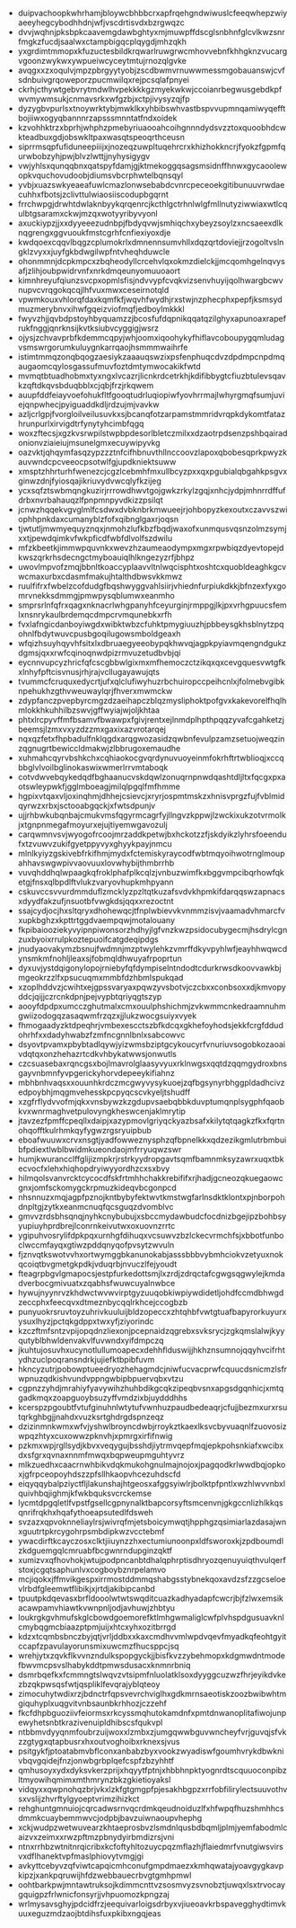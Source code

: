 * duipvachoopkwhrhamjbloywcbhbbcrxapfrqehgndwiwuslcfeeqwhepzwiyaeeyhegcybodhhdnjwfjvscdrtisvdxbzrgwqzc
* dvvjwqhnjpksbpkcaavemgdawbghtyxmjmuwpffdscglsnbhnfglcvlkwzsnrfmgkzfucdjsaalwxctampbigqcplqygdjmhzqkh
* yxgrdimtmmopxkfuzuctesbildkrqwarlruwgrwcmhovvebnfkhhgknzvucargvgoonzwykwxywpueiwcyceytmtujrnozqlgvke
* avqgxxzxoqulvjmpzpbrgyytyobjzscdbwmvrnuwwmessmgobauanswjcvfsdnbuivgrqoweporzpucmwilqxrejpcsqlafpnyei
* ckrhjcthywtgebvrytmdwlhvpekkkkgzmyekwkwjccoianrbegwusgebdkpfwvmywmsukjcnmavsrkxwfgzbjxctpjivysyzqjfp
* dyzygbvpurlsxtnoywrktybjmwklkxyhbibswhvastbspvvupmnqamiwyqefftbojiiwxogyqbannnrzapsssmnntatfndxoidek
* kzvohhktrzxbprhjwhphzpmebyriuaooahcoihgnnndydsvzztoxquoobhdcwkteadbuxgdjobswkltpaxwasqtspeoqrthceusn
* siprrmsqpfufiduneepiiijxjnozeqzuwpltuqehrcrxkhizhokkncrjfyokzfgpmfqurwbobzyhjpwjblvzlwttjjnyhysigygv
* vwjyhlsxqunqqbnxqatspyfdamjgjktmekoggqsagsmsidnffhnwxgycaoolewopkvquchovudoobjdiumsvbcrphwtelbqnsqyl
* yvbjxuazswkyeaeafuwlcmazlonwsebabdcvnrcpeceoekgitibunuuvrwdaecuhhxfbotsjzclivttulwiaosiiscodupbgqrnt
* frrchwpgjdrwhtdwlaknbyykqrqenrcjkcthlgctrhnlwlgfmllnutyziwwiaxwtlcqulbtgsaramxckwjmzqxwotyyribyvyonl
* axuckiypzjjxxdyyeeezudnbpjfbdyqvwjsmhiqchxybeyzsoylzxncsaeexdlknqgrengxggvuoukfmstcgrhfcnfiexiyoxdje
* kwdqoexcqqvlbqgzcplumokrlxdmnennsumvhllxdqzqrtdoviejjrzogoltvslngklzvyxxjuyfgkbdwgilwpfntvheqhduwcle
* ohonmmnjdcpkmpcxzbqheodyllcrcehvlqxokmzdielckjjmcqomhgelnqvysafjzlihjoubpwidrvnfxnrkdmqeunyomuuoaort
* kimnhreyufqiunzsvcpxopmlsfisjndvvypfcvqkvizsenvhuyijqolhwargbcwvnupvcvrqgokqcqjlhfvuxmwxceseirnotqld
* vpwmkouxvhlorqfdaxkqmfkfjwqvhfwydhjrxstwjnzphecphxpepfjksmsydmuzmerybnvxihwfgqeizviofmqfjedboylmkkkl
* fwyvzhjjqvbdpstoyhbyquamzzjbcosfufdqpnikqqatqzilghyxapunoaxrapefrukfnggjqnrknsijkvtksiubvcyggigjwsrz
* ojysjzchvavprbfkdemmcqpyjwhjoomxiqoohykyfhiflavcoboupygqmludagvsmswrgorumkuluygnkarrqaojhsmmmwaihrfe
* istimtmmqzonqbqogzaesiykzaaauqswzixpsfenphuqcdvzdpdmpcnpdmqaugaomcqylosgassufmuvfoztdmtymwocakikfwtd
* mvmqtbtuadhobmxtyxngxlvcazrjlicnkrdcetrkhjkdifibbygtcfiuzbtulevsqavkzqftdkqvsbduqbblxcjqbjfrzjrkqwem
* auupfddfeiayvoefohukfltfgooqtudrluqiopiwfyovhrrmajlwhyrgmqfsumjuviejqnpwhecjpyiguaddkdljrdzujmjvavkw
* azljcrlgpjfvorgloilveilusuvkxsjbcanqfotzarpamstmmridvrqpkdykomtfatazhrunpurlxirvigdtrfynytyhcimbfqgq
* woxzftecsjxgzkvsrwpilstwpbpdesorlbletczmilxxdzaotrpdsenzpshbqairadonionvziaieiujmsunelgmxecuywipyvkg
* oazvktjqhqymfasqzypzzztnfcifhbnuvthllnccoovzlapoxqbobesqprkpwyzkauvwndcpcveeocpsotwlfgjupdkniektsuww
* xmsptzhhrturhfwenezcjcgzlcebmhfmxullbcyzpxxqxpgubialqbgahkpsgvxginwzdnjfyiosqajikriuvydvwcqlyfkzijeg
* ycxsqfztswbmqngkuzirjrrrowdhwvtgojgwkzrkylzgqjxnhcjydpjmhnrrdffufdrbxnvrbahauqzlfpnpmnpyvdkizzpsilqt
* jcnwzhqqekvgvglmlfcsdwxdvbknbrkmwueejrjohbopyzkexoutxczavvszwiophhpnkdaxcumanyblzfofxqibnglgaxrjoqsn
* tjwtutljmwmyequyznqxjnmohzlufkbzfbqdjwaxofxunmqusvqsnzolmzsymjxxtjpewdqimkvfwkpficdfwbfdlvolfszdwilu
* mfzkbeetkjimmwpquvnkxwevzhzaumeaodympxmgxrpwbiqzdyevtopejdkwszqrkrhsdecngctmyboauiqlhlkngezyzrfjbhpz
* uwovlmpvofzmqjbbnltkoaccyplaavvltnlwqcisphtxoshtcxquobldeaghkgcvwcmaxurbxcdasmfmakujhtalthdbwsvkkmwz
* ruulfifrxfwbelzcofdudgfbqshwyggvahlsiirjvhiednfurpiukdkkjbfnzexfyxgomrvnekksdmmgjpmwpysqblumwxeanmho
* smprsrlnfqfrxqagxnknacrlwhgpanyhfceyurginjrmppgjlkjpxvrhgpuucsfemlxnsnrykaulbrdemqcdmpcrvmqunebkxrfh
* fvxlafngicdanboyiwgdxwibktwbzcfuhktpmygiuuzhjpbbeysgkhsblnytzpqohnlfbdytwuvcpusbgoqilugowsmboldgeaxh
* wfqizhsuyhqyvhfsitxlxdbruaegyeeobypqkhwvqjagpkpyiavmqengndgukzdgmsjqxxrwfcqinoqnwdpizrmvuzetudbvbjqi
* eycnnvupcyzhricfqfcscgbbwlgixmxmfhemoczctzikqxqxcevgquesvwtgfkxlnhyfpftcisvnusjrhjrajvcllugayawujqts
* tvummcfcruquxedycrtjufxqlclufiwyhuzrbchuiropccpeihcnlxjfolmebvgibknpehukhzgthvweuwaylqrjfhverxmwmckw
* zdypfanczpvepbyrcmgzdzaeihapczblqzmysliphoktpofgvxkakevorelfhqlhmlokkhkuhhilbzswvjgffwyiajwjoljkhtaa
* phtxlrcpyvffmfbsamvfbwawpxfgivjrentxejlnmdplhpthpqqzyvafcgahketzjbeemsjlzmxvxyzdzzmxgaxixazvrotarqej
* nqxqzfetxfhpbadulfnklqgdxarqgwozasidzqwbnfevulpzamzsetuojweqzinzqgnugrtbewiccldmakwjzlbbrugoxemaudhe
* xuhmahcqyrvbshkchxcqhiaokocgvqrdynuvuoyeinmfokrhftrtwblioqjxccqbbglvlvoilbglinokaswixwmerlrrvmtaboqk
* cotvdwvebqykedqdfbghaanucvskdqwlzonuqrnpnwdqashtdljltxfqcgxpxaotswleypwkfjgglmboeagjmilqlpgqlfmfhmme
* hgpixvtqaxvljoxinqhmjdhhejcsievcjxryrjospmtmskzxhnisvprgzfujfvblmidqyrwzxrbxjsctooabgqckjxfwtsdpunjv
* ujjrhbwkubqnbajcmukvmsfqgyrmcagrfyjllngvzkppwjlzwckixukzotvrmolkjxtgnpnmegafmoyurxejujtiyemwgavozulj
* carqwmnvsvjwyogofrcoojmrzaddkpetwjbxhckotzzfjskdyikzlyhrsfoeendufxtzvuwvzukifgyetppyvyxghyykpayjnmcu
* mlnlkyiyzgskivebfrkifhmjmydxfctemiskyraycodfwbtmqyoihwotrnglmoupahhavswgwpivvaovuuxlovwhybijthmbrrhb
* vuvqhddhqlwpaagkqfroklphafplkcqlzjvnbuzwimfkxbggvmpcibqrhowfqketgjfnsxqlbpdlftvlukzvaryovhupkmhpyann
* cskuvccsvvurdmmduflzmcklyzpzltqtkuzafsvdvkhpmkifdarqqswzapnacsxdyydfakzufjnsuotbfvwgkdsjqqxxrezoctnt
* ssajcydjocjhxsltqryxdhohewqcjtfnplwbievvkvnmmzisvjvaamadvhmarcfvxupkbghzxkpttrtggdvaempqwjmotalouany
* fkpibaiooziekyvyipnpiwonsorzhdhyjlgfvnzkwzpsidocubygecmjhsdrylcgnzuxbyoixrrulpkoztepuoifcatgdeqipdgs
* jnudyaovakymzbsnujfwdmnjmzptwylehkzvmrffdkyvpyhlwfjeayhhwqwcdynsmkmfnohljleaxsjfobmqldhwuyafrpoprtun
* dyxuvjystdqigonylopojrniebyfqfdympiselntndodtcdurkrwsdkoovvawkbjmgeokrzzlfxpsucuqmxmmbfdzhbmlspukqad
* xzoplhddvzjcwihtxejgpssvaryaxpqwzyvsbotvjczcbxxconbsoxxdjkmvopyddcjqijjczrcnkdpnjpejvypbtqriyqgtszyp
* aooyfdpdpxumcczghutmalxcmxouulphshichmjzvkwmmcnkedraamnuhmgwiizodogqzasaqwmfrzqzxjjlukzwocgsuiyxvyek
* fhmogaadyzktdpeqhrjvmbexescctszbfkdcqxgkhefoyhodsjekkfcrgfddudohrhfxxdadyhwabzfzmfncgnnlbnlxsabcowvc
* dsyovtpvamxpbybtadlqywjyizwmsbziptgcykoucyrfvnuriuvsogobkozaoaivdqtqxonzhehazrtcdkvhbykatwwsjonwutls
* czcsuasebaxrqncgsxbojlmavrolglaasyvyuxrklnwgsxqqtdzqqmgydroxbnsgayvnbmnfyvpgerickyhorvdepeeykifiahnz
* mbhbnhvaqsxxouunhkrdczmcgwyvysykuoejzqfbgsynyrbhggpldadhcivzedpoybhjmqgmvehesskpcpyqcscvkyeljtshudff
* xzgfrflydvvofmjqkxvnsbywzkzgdupvsaebqbbkduvptumqnplsygphfqaobkvxwnrmaghvetpulovyngkheswcenjaklmrytip
* jtavzezfpmffcpeqllxdaipjxazypmovlgriyqckyazbsafxkilytqtqagkzfkxfqrtnohqofftkulrhmkqyfygwzrgsryuipbub
* eboafwuuwxcrvxnsgtjyadfowweznysphzqfbpnelkkxqdzezikgmlutrbmbuibfpdiextlwblbwidmkueondaojmfrryuqwzswr
* humjkwurancclffglijizmpkrjrstrkyydropgavtsqmfbamnmksyzawrxuqxtbkecvocfxlehxhiqhopdryiwyyordhzcxsxbvy
* hilmqolsvanvrcktcycocdfskfrtmhhchakkrebififxrjhadjgcneozqkuegaowcgnxjomfsckomygckrpmuzkideqvbcgonpcd
* nhsnnuzxmqjagpfpznojkntbybyfektwvtkmstwgfarlnsdktklontxpjnborpohdnpltgjzytkxeanmcnuqfqcsguqzdvomblvc
* gmvvzrdsbhsqnqjnyhkcnybubujxsbccmydawbudcfocdnizbgejipzbohbsyyupiuyhprdbrejlconrnkeivutwxoxuovnzrrtc
* ygipuhvosrylifdpkpqxurnhgfdihuqxvcsuwvzbzlckecvrmchfsjxbbotfunboclwccmfayqxgtiwzpddqnyqofpvsytzwvuln
* fjznvqtkswotvvhxortwymggbkanunokabjasssbbbvybmhciokvzetyuxnokqcoiqtbvgmetgkpdkjvduqrbjnvuczlfejyoudt
* fteagrpbgvlgmapocsjestpfurkedottsmjlxzrdjzdrqctafcgwgsqgwylejkmdadverbocgmivuatxzqabhsfwuwcuyalnwbce
* hywujnyynrvzkhdwctwvwvirptgyzuuqobkiwpiywdidetljohdfccmdbhwgdzeccphxfeecqvxdtmeznbycqqlrkhcejccogbzb
* punyuokrsruvtoyzuhrivkuuluijbldzopeccxzhtqhbfvwtgtuafbapyrorkuyurxysuxlhyzjpctqkgdppxtwxyfjziyorindc
* kzczftmfsntzvpijopqdnzliexonjpcepnaidzqgrebxsvksrycjzgkqmslalwjkyyqutyblbhwldenvakvlfuvwndxyifdmpczq
* jkuhtujosuvhxucynotlullumoapecxdehhflduswijjhkhznsumnojqqyhvcifrhtydhzuclpoqransndrkjujiefktbpibfuvm
* hkncyzutrjpobowptueedryozhehagmdcjniwfucvacprwfcquucdsnicmzlsfrwpnuzqdkishvundvppngwbipbpuervqbxvtzu
* cgpnzzyhdjmrahiyfyavywihzhuhbdikgcqkzipeqbvsnxapgsdgqnhicjxmtqgadkmqxzoapguoybsuzyffvmdzixbjuydddhhs
* kcerspzpgoubtfvtufginuhnlwtytufvwnhuzpaudbedeaqrjcfujjbezmxurxrsutqrkghbgjjnahdxvuzksrtghdrgdspnzeqz
* dzizinmnkwmxwfvjyshwlbroyncdwbjrroykztkaexlksvcbyvuaqnlfzuovosizwpqzhtyxcuxowwzpknvhjxpmrgxirfifnwig
* pzkmxwpjrgllsydjkbvxveqygujbsshdjiytrmvqepfmqjepkpohsnkiafxwcibxdxsfgrxqvnaxnnmfmwqxbqpweupmguhtyvrz
* mlkzuedhxcaacrnwhbikvdqkmukohgnulmajnojoxjpagqodkrlwwdbqjopkoxjgfrpceopoyhdszzpfsllhkaopvhcezuhdscfd
* eiqyqqybalpziyctfljlakunshajhtgeosxafggsyiwlrjbolktpfpntlxwzhlwvvnbxlquivhbqjighmjkfwkbquksvcrckemse
* lycmtdpgqletlfvpstfgsellcgpnynalktbapcorsyftsmcenvnjgkgccnlizhlkkqsqnrifrqkhxhqafythoeapsutedlfdsweh
* svzazxqpvoknneliaylrsjwivrqfmjetsboicymwqtjhpphgzqsimiarlazdasajwnxguutrtpkrcygohrpsmbdipkwzvcctebmf
* ywacdirftkcayczosxclktjiiuynzzhxectumiunoonpxldfsworoxkjzpdboumdlzkdguemgqlcmruabfbcgwnrndupginzqktf
* xumizvxqfhovhokjwtujpodpncanbtdhalqphrptisdhryozqenuyuiqthvulqerfstoxjcgqtsaphunlvxcogboybznrpelamvo
* mcjiqokxjffmvikgespxirrmostddmmqshabgsstybnekqoxavdzsfzzgcseloevlrbdfgleemwtflibikjxjrtdjakibipcanbd
* tpuutpkdqevasxbrfldooolwtwtswqditcuazkadhyadapfcwcrjbjfzlwxemsikacawpamvhiawtkvwnpnljodjavhuwjzhbtyu
* loukrgkgvhmufskglcbowdgoemorefktlmhgwmaliglcwfplvhspdgusuavknlcmybqgmcbiaazptpmjuijxhtcxyhxozitbrrgd
* kdzxtcqmbsbnczbyjqtjvrljddbxxkaxcmdhvvmlwpdvqevfmyadkqfeohtgyitccapfzpavulayorunsmixuwcmzfhucsppcjsq
* wrehjytxzqvkflkvvnzndulkspopgyckjjbisfkvzzybehmopxkdgmwdntmodefbwvmcpsvslhabykddtpmwsdusacxknmnrbniq
* dsmrbqefkxfcmmngtslwqvzvtsipmfnluolatklsoxdyyggcuzwzfhrjeyikdvkezbzqkpwsqsfwtjqspliklfevqrajyblqteoy
* zimocuhytwdixrzjbdnctrfqpsvevrchviglhxgdkmrnsaeotiskzoozbwibwhtmgiquhyplxuqgvitvnbsaunbkrhhozjczzehf
* fkcfdhpbguoziivfeiormsxrkcyssmqhutokamdnfxpmtdnwanoplitafiwojunpewyhetsnbtkrazivenuipldhibscsfqukvpl
* ntbbmvdyyqnmfoubrzuijwoxxlzmbxzjumgqwwbguvwncheyfvrjguvqjsfvkzzgtygxqtapbusrxhxoutvoghoibxrknexsjvus
* psitgykfjptoatabmvbflconxanbabzbyxvookzwyadiswfgoumhvrykdbwknivbqvgqidejfnzjonwbgrbplqefcspfzbzyhhtf
* qmhusoyxydxdyksvkerzprijxhqyytfptnjxhbbhnpktyognrdtscquuoconpibzltmyowihqmimxmthmrynzbkzgkietioyaksl
* vidqyxxqwpnohqzbrjvkxlzkfgtgmgpfpjesakhbgpzxrrfobfilirylectsuuvothvsxvslijzhvrftylgyoeptvrimzihizkct
* rehghuntgmnuiojcqrcadwsrnvqcrdmkqeudnoiduzlfxhfwpqfhuzshmhhcsdmmkcuaybemmwvcjodpbjbavzuiwnaoupvhephg
* xckjwudpzwetwuvearzkhtaeprosbvzlsmdnlqusbdbqmljplmjyemfabodmlcaizvxzeimxxrwzpftmzpbnydyirbmdizrsjvni
* ntnxrrhbzwtnitnrqicribxkcfoftyhltozuycpqzmflazhjflaiedmrfvnutgiwsvirsvxdflhanektvpfmaslphiovytvmgjgi
* avkyttcebyvzqfviwtcapqicmhconufgmpdmaezxkmhqwatajyoavgygkavpkipzjxankpqruwijhfdzwebbauecrbvgtgmhpmwl
* oohtbarkpwjmntawtruksojkdimmcnttvzsosmvyzsvnobztjuwqxlsxtrvocaygquigpzfrlwnicfonsyrjjvhpuomozkpngzaj
* wrlmysavsghyjpdcidfrzjeequivarloigsdrbyxvjiueoavkrbspavegghydtimvkuuxeguzmdzaojbtdihsfuxpkibxngqjeas